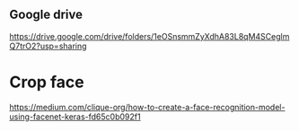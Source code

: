 ##	Google drive
https://drive.google.com/drive/folders/1eOSnsmmZyXdhA83L8qM4SCeglmQ7trO2?usp=sharing
# Crop face
https://medium.com/clique-org/how-to-create-a-face-recognition-model-using-facenet-keras-fd65c0b092f1
